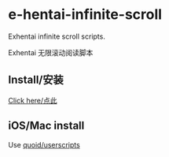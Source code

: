 # e-hentai-infinite-scroll

Exhentai infinite scroll scripts.

Exhentai 无限滚动阅读脚本

## Install/安装

[Click here/点此](https://raw.githubusercontent.com/IronKinoko/e-hentai-infinite-scroll/master/index.user.js)

## iOS/Mac install

Use [quoid/userscripts](https://github.com/quoid/userscripts)
